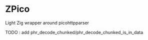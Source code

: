 # ZPico
Light Zig wrapper around picohttpparser

TODO : add phr_decode_chunked/phr_decode_chunked_is_in_data
